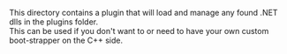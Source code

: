 This directory contains a plugin that will load and manage any found .NET dlls in the plugins folder.  
This can be used if you don't want to or need to have your own custom boot-strapper on the C++ side.
